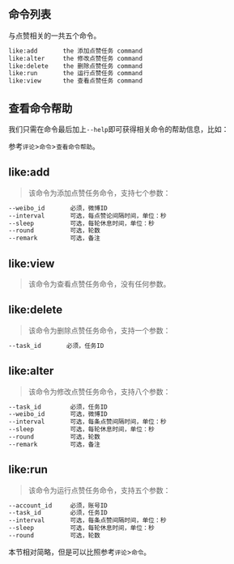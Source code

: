 ## 命令列表

与点赞相关的一共五个命令。

```cmd
like:add       the 添加点赞任务 command
like:alter     the 修改点赞任务 command
like:delete    the 删除点赞任务 command
like:run       the 运行点赞任务 command
like:view      the 查看点赞任务 command
```

## 查看命令帮助

我们只需在命令最后加上`--help`即可获得相关命令的帮助信息，比如：

参考`评论`>`命令`>`查看命令帮助`。

## like:add

> 该命令为添加点赞任务命令，支持七个参数：

```cmd
--weibo_id       必须，微博ID
--interval       可选，每点赞论间隔时间，单位：秒
--sleep          可选，每轮休息时间，单位：秒
--round          可选，轮数
--remark         可选，备注
```

## like:view

> 该命令为查看点赞任务命令，没有任何参数。

## like:delete

> 该命令为删除点赞任务命令，支持一个参数：

```cmd
--task_id       必须，任务ID
```

## like:alter

> 该命令为修改点赞任务命令，支持八个参数：

```cmd
--task_id        必须，任务ID
--weibo_id       可选，微博ID
--interval       可选，每条点赞间隔时间，单位：秒
--sleep          可选，每轮休息时间，单位：秒
--round          可选，轮数
--remark         可选，备注
```

## like:run

> 该命令为运行点赞任务命令，支持五个参数：

```cmd
--account_id     必须，账号ID
--task_id        必须，任务ID
--interval       可选，每条点赞间隔时间，单位：秒
--sleep          可选，每轮休息时间，单位：秒
--round          可选，轮数
```

本节相对简略，但是可以比照参考`评论`>`命令`。
